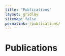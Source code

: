 ```yaml
---
title: "Publications"
layout: gridlay
sitemap: false
permalink: /publications/
---
```


# Publications
